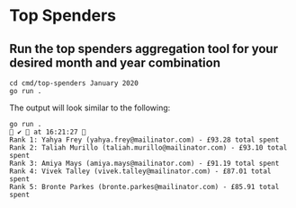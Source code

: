 # Top Spenders 

## Run the top spenders aggregation tool for your desired month and year combination

```
cd cmd/top-spenders January 2020
go run .
```

The output will look similar to the following:
```
go run .                                                                                                                   ✔  at 16:21:27 
Rank 1: Yahya Frey (yahya.frey@mailinator.com) - £93.28 total spent
Rank 2: Taliah Murillo (taliah.murillo@mailinator.com) - £93.10 total spent
Rank 3: Amiya Mays (amiya.mays@mailinator.com) - £91.19 total spent
Rank 4: Vivek Talley (vivek.talley@mailinator.com) - £87.01 total spent
Rank 5: Bronte Parkes (bronte.parkes@mailinator.com) - £85.91 total spent
```
